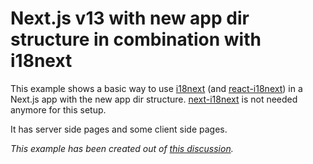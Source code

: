# Next.js v13 with new app dir structure in combination with i18next

This example shows a basic way to use [i18next](https://www.i18next.com) (and [react-i18next](https://react.i18next.com)) in a Next.js app with the new app dir structure.
[next-i18next](https://next.i18next.com) is not needed anymore for this setup.

It has server side pages and some client side pages.

*This example has been created out of [this discussion](https://github.com/i18next/next-i18next/discussions/1993).*